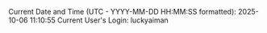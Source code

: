 Current Date and Time (UTC - YYYY-MM-DD HH:MM:SS formatted): 2025-10-06 11:10:55
Current User's Login: luckyaiman
